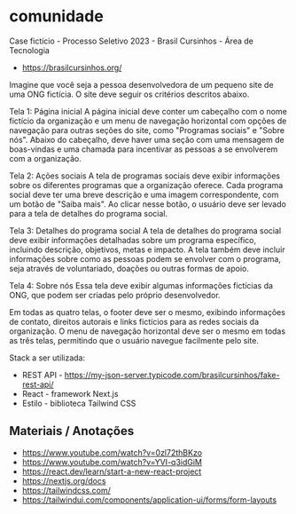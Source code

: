 # comunidade

Case fictício - Processo Seletivo 2023 - Brasil Cursinhos - Área de Tecnologia

- https://brasilcursinhos.org/

Imagine que você seja a pessoa desenvolvedora de um pequeno site de uma ONG fictícia. O site deve seguir os critérios descritos abaixo.

Tela 1: Página inicial
A página inicial deve conter um cabeçalho com o nome fictício da organização e um menu de navegação horizontal com opções de navegação para outras seções do site, como "Programas sociais" e "Sobre nós". Abaixo do cabeçalho, deve haver uma seção com uma mensagem de boas-vindas e uma chamada para incentivar as pessoas a se envolverem com a organização.

Tela 2: Ações sociais
A tela de programas sociais deve exibir informações sobre os diferentes programas que a organização oferece. Cada programa social deve ter uma breve descrição e uma imagem correspondente, com um botão de "Saiba mais". Ao clicar nesse botão, o usuário deve ser levado para a tela de detalhes do programa social.

Tela 3: Detalhes do programa social
A tela de detalhes do programa social deve exibir informações detalhadas sobre um programa específico, incluindo descrição, objetivos, metas e impacto. A tela também deve incluir informações sobre como as pessoas podem se envolver com o programa, seja através de voluntariado, doações ou outras formas de apoio.

Tela 4: Sobre nós
Essa tela deve exibir algumas informações fictícias da ONG, que podem ser criadas pelo próprio desenvolvedor.

Em todas as quatro telas, o footer deve ser o mesmo, exibindo informações de contato, direitos autorais e links fictícios para as redes sociais da organização.  O menu de navegação horizontal deve ser o mesmo em todas as três telas, permitindo que o usuário navegue facilmente pelo site.

Stack a ser utilizada:
- REST API - https://my-json-server.typicode.com/brasilcursinhos/fake-rest-api/
- React - framework Next.js
- Estilo - biblioteca Tailwind CSS

## Materiais / Anotações
- https://www.youtube.com/watch?v=0zl72thBKzo
- https://www.youtube.com/watch?v=YVI-q3idGiM
- https://react.dev/learn/start-a-new-react-project
- https://nextjs.org/docs
- https://tailwindcss.com/
- https://tailwindui.com/components/application-ui/forms/form-layouts
